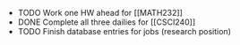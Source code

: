 - TODO Work one HW ahead for [[MATH232]]
- DONE Complete all three dailies for [[CSCI240]]
- TODO Finish database entries for jobs (research position)